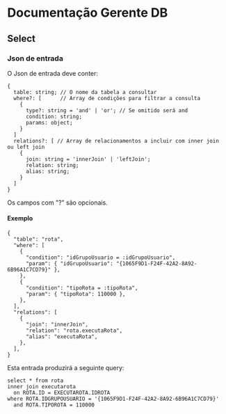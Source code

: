 # Documentação Gerente DB

## Select

### Json de entrada

O Json de entrada deve conter:

```
{
  table: string; // O nome da tabela a consultar
  where?: [      // Array de condições para filtrar a consulta
    {      
      type?: string = 'and' | 'or'; // Se omitido será and
      condition: string;
      params: object;
    }
  ] 
  relations?: [ // Array de relacionamentos a incluir com inner join ou left join
    {  
      join: string = 'innerJoin' | 'leftJoin';
      relation: string;
      alias: string;  
    }
  ]
}
```
Os campos com "?" são opcionais.

#### Exemplo

```
{
  "table": "rota",
  "where": [
    {
      "condition": "idGrupoUsuario = :idGrupoUsuario",
      "param": { "idGrupoUsuario": "{1065F9D1-F24F-42A2-8A92-6B96A1C7CD79}" },
    },
    {
      "condition": "tipoRota = :tipoRota",
      "param": { "tipoRota": 110000 },
    },
  ],
  "relations": [
    {
      "join": "innerJoin",
      "relation": "rota.executaRota",
      "alias": "executaRota",
    },
  ],
}
 ```

Esta entrada produzirá a seguinte query:

```
select * from rota 
inner join executarota 
  on ROTA.ID = EXECUTAROTA.IDROTA
where ROTA.IDGRUPOUSUARIO = '{1065F9D1-F24F-42A2-8A92-6B96A1C7CD79}'
  and ROTA.TIPOROTA = 110000

```

